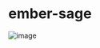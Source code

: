 # ember-sage

![image](https://github.com/user-attachments/assets/fffa46cb-0c4f-4e6c-8326-a95d13819ab3)
